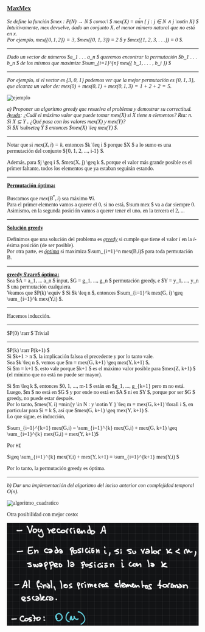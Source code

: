 <font face="LaTeX">

### <u>MaxMex</u>

*Se define la función $mex : P(N) → N $ como:\ $ mex(X) = mı́n \{ j : j ∈ N ∧ j \notin X\} $*\
*Intuitivamente, mex devuelve, dado un conjunto X, el menor número natural que no está en x.\
Por ejemplo, $mex(\{ 0, 1, 2 \}) = 3$, $mex({0, 1, 3}) = 2 $ y $mex({1, 2, 3, . . .}) = 0 $.*

---

*Dado un vector de números $a_1 . . . a_n $ queremos encontrar la permutación $b_1 . . . b_n $ de los mismos
que maximize $\sum_{i=1}^{n} mex(\{ b_1, . . . , b_i \}) $*

---

*Por ejemplo, si el vector es {3, 0, 1} podemos ver que la mejor permutación es {0, 1, 3}, que alcanza un valor de: $mex({0}) + mex({0, 1}) + mex({0, 1, 3}) = 1 + 2 + 2 = 5 .$*

![ejemplo](/img/ejemplo_ejercicio18.png)

*a) Proponer un algoritmo greedy que resuelva el problema y demostrar su correctitud.\
<u>Ayuda</u>: ¿Cuál el máximo valor que puede tomar mex(X) si X tiene n elementos? Rta: n.\
Si X ⊆ Y , ¿Qué pasa con los valores mex(X) y mex(Y)?\
Si $X \subseteq Y $ entonces $mex(X) \leq mex(Y) $.*

---

Notar que si $mex(X, i)=k$, entonces $k \leq i $ porque $X $ a lo sumo es una permutación del conjunto $\{0, 1, 2, ..., i-1\} $.

Además, para $j \geq i $, $mex(X, j) \geq k $, porque el valor más grande posible es el primer faltante, todos los elementos que ya estaban seguirán estando.

---

**<u>Permutación óptima:</u>**

Buscamos que $mex(B^*, i)$ sea máximo $\forall i$.\
Para el primer elemento vamos a querer el 0, si no está, $\sum mex $ va a dar siempre 0.\
Asimismo, en la segunda posición vamos a querer tener el uno, en la tercera el 2, ...

---

<u>**Solución greedy** </u>

Definimos que una solución del problema es <u>*greedy*</u> si cumple que tiene el valor $i$ en la $i$-ésima posición (de ser posible).\
Por otra parte, es <u>*óptima*</u> si maximiza $\sum_{i=1}^n mex(B,i)$ para toda permutación B.

---

<u>**greedy $\rarr$ óptima:**</u>\
Sea $A = a_1, ... a_n $ input, $G = g_1, ..., g_n $ permutación greedy, e $Y = y_1, ..., y_n $ una permutación cualquiera.\
Veamos que $P(k) \equiv $ Si $k \leq n $, entonces $\sum_{i=1}^k mex(G, i) \geq \sum_{i=1}^k mex(Y,i) $.

---

Hacemos inducción.

---

$P(0) \rarr $ Trivial

---

$P(k) \rarr P(k+1) $\
Si $k+1 > n $, la implicación falsea el precedente y por lo tanto vale.\
Sea $k \leq n $, vemos que $m = mex(G, k+1) \geq mex(Y, k+1) $, \
Si $m = k+1 $, esto vale porque $k+1 $ es el máximo valor posible para $mex(Z, k+1) $ (el mínimo que no está no puede ser mayor).

Si $m \leq k $, entonces $0, 1, ..., m-1 $ están en $g_1, ..., g_{k+1} pero m no está.\
Luego, $m $ no está en $G $ y por ende no está en $A $ ni en $Y $, porque por ser $G $ greedy, no puede estar después.\
Por lo tanto, $mex(Y, i) =min\{y \in N : y \notin Y \} \leq m = mex(G, k+1) \forall i $, en particular para $i = k $, así que $mex(G, k+1) \geq mex(Y, k+1) $.\
Lo que sigue, es inducción, 

$\sum_{i=1}^{k+1} mex(G,i) = \sum_{i=1}^{k} mex(G,i) + mex(G, k+1) \geq \sum_{i=1}^{k} mex(G,i) + mex(Y, k+1)$

Por `HI`

$\geq \sum_{i=1}^{k} mex(Y,i) + mex(Y, k+1) = \sum_{i=1}^{k+1} mex(Y,i) $


Por lo tanto, la permutación greedy es óptima.

---

*b) Dar una implementación del algoritmo del inciso anterior con complejidad temporal O(n).*

![algoritmo_cuadratico](/img/algoritmo_ejercicio18.png)

Otra posibilidad con mejor costo:

![algoritmo_lineal](./img/algoritmo_lineal_ejercicio18.png)

</font>